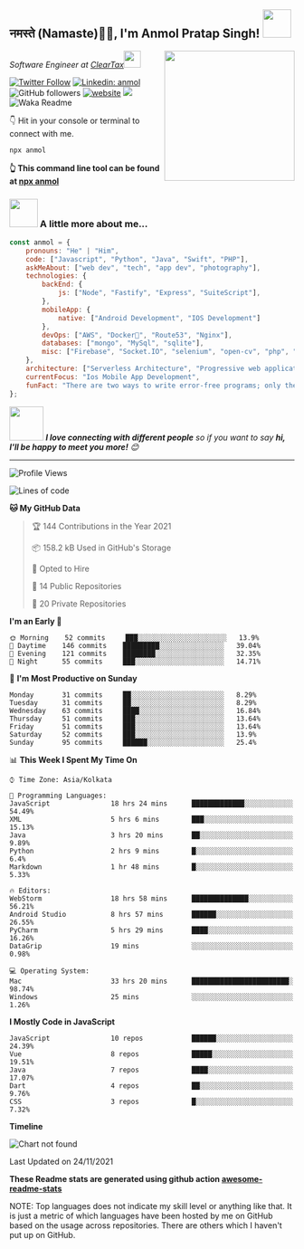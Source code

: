 <h2>नमस्ते (Namaste)🙏🏻, I'm Anmol Pratap Singh! <img src="https://media.giphy.com/media/12oufCB0MyZ1Go/giphy.gif" width="50"></h2>
<img align='right' src="https://media.giphy.com/media/M9gbBd9nbDrOTu1Mqx/giphy.gif" width="230">
<p><em>Software Engineer at <a href="http://www.cleartax.in">ClearTax</a><img src="https://media.giphy.com/media/WUlplcMpOCEmTGBtBW/giphy.gif" width="30"> 
</em></p>

[![Twitter Follow](https://img.shields.io/twitter/follow/misteranmol?label=Follow)](https://twitter.com/intent/follow?screen_name=misteranmol)
[![Linkedin: anmol](https://img.shields.io/badge/-anmol-blue?style=flat-square&logo=Linkedin&logoColor=white&link=https://www.linkedin.com/in/anmol-p-singh/)](https://www.linkedin.com/in/anmol-p-singh/)
![GitHub followers](https://img.shields.io/github/followers/anmol098?label=Follow&style=social)
[![website](https://img.shields.io/badge/Website-46a2f1.svg?&style=flat-square&logo=Google-Chrome&logoColor=white&link=https://anmolsingh.me/)](https://anmolsingh.me/)
![](https://visitor-badge.glitch.me/badge?page_id=anmol098.anmol098)
![Waka Readme](https://github.com/anmol098/anmol098/workflows/Waka%20Readme/badge.svg)

👇 Hit in your console or terminal to connect with me.

```bash
npx anmol
```
**👆 This command line tool can be found at [npx anmol](https://github.com/anmol098/npx_card)**

### <img src="https://media.giphy.com/media/VgCDAzcKvsR6OM0uWg/giphy.gif" width="50"> A little more about me...  

```javascript
const anmol = {
    pronouns: "He" | "Him",
    code: ["Javascript", "Python", "Java", "Swift", "PHP"],
    askMeAbout: ["web dev", "tech", "app dev", "photography"],
    technologies: {
        backEnd: {
            js: ["Node", "Fastify", "Express", "SuiteScript"],
        },
        mobileApp: {
            native: ["Android Development", "IOS Development"]
        },
        devOps: ["AWS", "Docker🐳", "Route53", "Nginx"],
        databases: ["mongo", "MySql", "sqlite"],
        misc: ["Firebase", "Socket.IO", "selenium", "open-cv", "php", "SuiteApp"]
    },
    architecture: ["Serverless Architecture", "Progressive web applications", "Single page applications"],
    currentFocus: "Ios Mobile App Development",
    funFact: "There are two ways to write error-free programs; only the third one works"
};
```

<img src="https://media.giphy.com/media/LnQjpWaON8nhr21vNW/giphy.gif" width="60"> <em><b>I love connecting with different people</b> so if you want to say <b>hi, I'll be happy to meet you more!</b> 😊</em>

---
<!--START_SECTION:waka-->
![Profile Views](http://img.shields.io/badge/Profile%20Views-952-blue)

![Lines of code](https://img.shields.io/badge/From%20Hello%20World%20I%27ve%20Written-1.1%20million%20lines%20of%20code-blue)

**🐱 My GitHub Data** 

> 🏆 144 Contributions in the Year 2021
 > 
> 📦 158.2 kB Used in GitHub's Storage 
 > 
> 💼 Opted to Hire
 > 
> 📜 14 Public Repositories 
 > 
> 🔑 20 Private Repositories  
 > 
**I'm an Early 🐤** 

```text
🌞 Morning    52 commits     ███░░░░░░░░░░░░░░░░░░░░░░   13.9% 
🌆 Daytime    146 commits    █████████░░░░░░░░░░░░░░░░   39.04% 
🌃 Evening    121 commits    ████████░░░░░░░░░░░░░░░░░   32.35% 
🌙 Night      55 commits     ███░░░░░░░░░░░░░░░░░░░░░░   14.71%

```
📅 **I'm Most Productive on Sunday** 

```text
Monday       31 commits     ██░░░░░░░░░░░░░░░░░░░░░░░   8.29% 
Tuesday      31 commits     ██░░░░░░░░░░░░░░░░░░░░░░░   8.29% 
Wednesday    63 commits     ████░░░░░░░░░░░░░░░░░░░░░   16.84% 
Thursday     51 commits     ███░░░░░░░░░░░░░░░░░░░░░░   13.64% 
Friday       51 commits     ███░░░░░░░░░░░░░░░░░░░░░░   13.64% 
Saturday     52 commits     ███░░░░░░░░░░░░░░░░░░░░░░   13.9% 
Sunday       95 commits     ██████░░░░░░░░░░░░░░░░░░░   25.4%

```


📊 **This Week I Spent My Time On** 

```text
⌚︎ Time Zone: Asia/Kolkata

💬 Programming Languages: 
JavaScript               18 hrs 24 mins      █████████████░░░░░░░░░░░░   54.49% 
XML                      5 hrs 6 mins        ███░░░░░░░░░░░░░░░░░░░░░░   15.13% 
Java                     3 hrs 20 mins       ██░░░░░░░░░░░░░░░░░░░░░░░   9.89% 
Python                   2 hrs 9 mins        █░░░░░░░░░░░░░░░░░░░░░░░░   6.4% 
Markdown                 1 hr 48 mins        █░░░░░░░░░░░░░░░░░░░░░░░░   5.33%

🔥 Editors: 
WebStorm                 18 hrs 58 mins      ██████████████░░░░░░░░░░░   56.21% 
Android Studio           8 hrs 57 mins       ██████░░░░░░░░░░░░░░░░░░░   26.55% 
PyCharm                  5 hrs 29 mins       ████░░░░░░░░░░░░░░░░░░░░░   16.26% 
DataGrip                 19 mins             ░░░░░░░░░░░░░░░░░░░░░░░░░   0.98%

💻 Operating System: 
Mac                      33 hrs 20 mins      ████████████████████████░   98.74% 
Windows                  25 mins             ░░░░░░░░░░░░░░░░░░░░░░░░░   1.26%

```

**I Mostly Code in JavaScript** 

```text
JavaScript               10 repos            ██████░░░░░░░░░░░░░░░░░░░   24.39% 
Vue                      8 repos             █████░░░░░░░░░░░░░░░░░░░░   19.51% 
Java                     7 repos             ████░░░░░░░░░░░░░░░░░░░░░   17.07% 
Dart                     4 repos             ██░░░░░░░░░░░░░░░░░░░░░░░   9.76% 
CSS                      3 repos             █░░░░░░░░░░░░░░░░░░░░░░░░   7.32%

```


**Timeline**

![Chart not found](https://raw.githubusercontent.com/anmol098/anmol098/master/charts/bar_graph.png) 


 Last Updated on 24/11/2021
<!--END_SECTION:waka-->

**These Readme stats are generated using github action [awesome-readme-stats](https://github.com/anmol098/waka-readme-stats)**

NOTE: Top languages does not indicate my skill level or anything like that. It is just a metric of which languages have been hosted by me on GitHub based on the usage across repositories. There are others which I haven't put up on GitHub.
